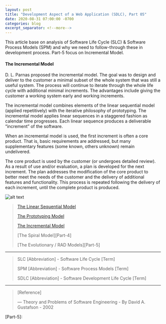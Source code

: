 ```yaml
---
layout: post
title: "Development Aspect of a Web Application (SDLC), Part 05"
date: 2020-08-31 07:00:00 -0700
categories: blog
excerpt_separator: <!--more-->
---
```

This article base on analysis of Software Life Cycle (SLC) & Software Process Models (SPM) and why we need to follow-through these in development process. Part-5 focus on Incremental Model. <!--more-->

#### The Incremental Model

D. L. Parnas proposed the incremental model. The goal was to design and deliver to the customer a minimal subset of the whole system that was still a useful system. The process will continue to iterate through the whole life cycle with additional minimal increments. The advantages include giving the customer a working system early and working increments.

The incremental model combines elements of the linear sequential model (applied repetitively) with the iterative philosophy of prototyping. The incremental model applies linear sequences in a staggered fashion as calendar time progresses. Each linear sequence produces a deliverable “increment” of the software.

When an incremental model is used, the first increment is often a core product. That is, basic requirements are addressed, but many supplementary features (some known, others unknown) remain undelivered.

The core product is used by the customer (or undergoes detailed review). As a result of use and/or evaluation, a plan is developed for the next increment. The plan addresses the modification of the core product to better meet the needs of the customer and the delivery of additional features and functionality. This process is repeated following the delivery of each increment, until the complete product is produced.

![alt text](https://i.imgur.com/6NpGa0k.png)




> [The Linear Sequential Model][Part-1]
> 
> [The Prototyping Model][Part-2]
> 
> [The Incremental Model][Part-3]
> 
> [The Spiral Model][Part-4]
> 
> [The Evolutionary / RAD Models][Part-5]
> 

* * *

> SLC [Abbreviation] - Software Life Cycle [Term]
> 
> SPM [Abbreviation] - Software Process Models [Term]
> 
> SDLC [Abbreviation] - Software Development Life Cycle [Term]
> 

* * *

> [Reference]
> 
> ― Theory and Problems of Software Engineering - By David A. Gustafson - 2002
> 

[Part-1]: https://roshanx911.github.io/blog/2020/08/29/development-of-web-app-part-03.html
[Part-2]: https://roshanx911.github.io/blog/2020/08/30/development-of-web-app-part-04.html
[Part-3]:
[Part-4]:
[Part-5]: